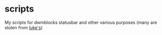 # scripts

My scripts for dwmblocks statusbar and other various purposes (many are stolen from [luke's](https://github.com/LukeSmithxyz/voidrice/tree/master/.local/bin))
